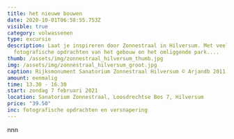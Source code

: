 ```yaml
---
title: het nieuwe bouwen
date: 2020-10-01T06:58:55.753Z
visible: true
category: volwassenen
type: excursie
description: Laat je inspireren door Zonnestraal in Hilversum. Met veel
  fotografische opdrachten van het gebouw en het omliggende park....
thumb: /assets/img/zonnestraal_hilversum_thumb.jpg
img: /assets/img/zonnestraal_hilversum_groot.jpg
caption: Rijksmonument Sanatorium Zonnestraal Hilversum © Arjandb 2011
amount: eenmalig
time: 13.30 - 16.30
start: zondag 7 februari 2021
location: Sanatorium Zonnestraal, Loosdrechtse Bos 7, Hilversum
price: "39.50"
inc: fotografische opdrachten en versnapering
---
```

nnn